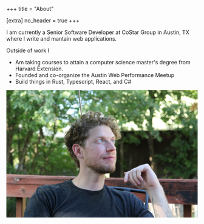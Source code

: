 +++
title = "About"

[extra]
no_header = true
+++

I am currently a Senior Software Developer at CoStar Group in Austin, TX where I write and mantain web applications.

Outside of work I

- Am taking courses to attain a computer science master's degree from Harvard Extension.
- Founded and co-organize the Austin Web Performance Meetup
- Build things in Rust, Typescript, React, and C#

![Profile Pic](/static/torre2018ProfilePic-min.jpg 'Profile Pic')
